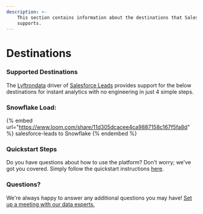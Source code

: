 ```yaml
---
description: >-
    This section contains information about the destinations that Salesforce Leads
    supports.
---
```


# Destinations

### Supported Destinations

The [Lyftrondata](https://www.lyftrondata.com/) driver of [Salesforce Leads](https://www.lyftrondata.com/integration/salesforce-leads/) provides support for the below destinations for instant analytics with no engineering in just 4 simple steps.

### Snowflake Load:

{% embed url="https://www.loom.com/share/11d305dcacee4ca9887158c167f5fa8d" %}
salesforce-leads to Snowflake
{% endembed %}

### Quickstart Steps

Do you have questions about how to use the platform? Don't worry; we've got you covered. Simply follow the quickstart instructions [here](../../../quickstart-steps.md).

### Questions? <a href="#questions" id="questions"></a>

We're always happy to answer any additional questions you may have! [Set up a meeting with our data experts.](https://www.lyftrondata.com/book-a-meeting/)
